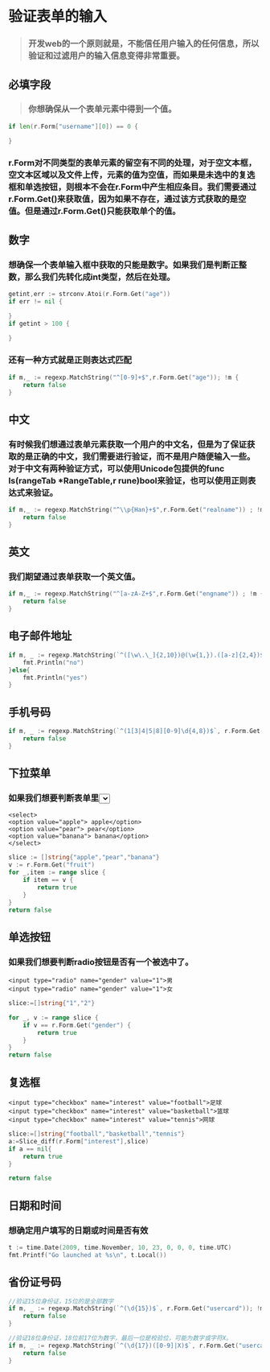 # 验证表单的输入
> ### 开发web的一个原则就是，不能信任用户输入的任何信息，所以验证和过滤用户的输入信息变得非常重要。
## 必填字段
> ### 你想确保从一个表单元素中得到一个值。
```go
if len(r.Form["username"][0]) == 0 {

}
```
### r.Form对不同类型的表单元素的留空有不同的处理，对于空文本框，空文本区域以及文件上传，元素的值为空值，而如果是未选中的复选框和单选按钮，则根本不会在r.Form中产生相应条目。我们需要通过r.Form.Get()来获取值，因为如果不存在，通过该方式获取的是空值。但是通过r.Form.Get()只能获取单个的值。
## 数字
### 想确保一个表单输入框中获取的只能是数字。如果我们是判断正整数，那么我们先转化成int类型，然后在处理。
```go
getint,err := strconv.Atoi(r.Form.Get("age"))
if err != nil {

}
if getint > 100 {

}
```
### 还有一种方式就是正则表达式匹配
```go
if m,_ := regexp.MatchString("^[0-9]+$",r.Form.Get("age")); !m {
    return false
}
```
## 中文
### 有时候我们想通过表单元素获取一个用户的中文名，但是为了保证获取的是正确的中文，我们需要进行验证，而不是用户随便输入一些。对于中文有两种验证方式，可以使用Unicode包提供的func Is(rangeTab *RangeTable,r rune)bool来验证，也可以使用正则表达式来验证。
```go
if m,_ := regexp.MatchString("^\\p{Han}+$",r.Form.Get("realname")) ; !m {
    return false
}
```
## 英文
### 我们期望通过表单获取一个英文值。
```go
if m,_ := regexp.MatchString("^[a-zA-Z+$",r.Form.Get("engname")) ; !m {
    return false
}
```
## 电子邮件地址
```go
if m, _ := regexp.MatchString(`^([\w\.\_]{2,10})@(\w{1,}).([a-z]{2,4})$`, r.Form.Get("email")); !m {
	fmt.Println("no")
}else{
	fmt.Println("yes")
}
```
## 手机号码
```go
if m, _ := regexp.MatchString(`^(1[3|4|5|8][0-9]\d{4,8})$`, r.Form.Get("mobile")); !m {
	return false
}
```
## 下拉菜单
### 如果我们想要判断表单里<select>元素生成的下拉菜单中是否有被选中的项目。
```
<select>
<option value="apple"> apple</option>
<option value="pear"> pear</option>
<option value="banana"> banana</option>
</select>
```
```go
slice := []string{"apple","pear","banana"}
v := r.Form.Get("fruit")
for _,item := range slice {
    if item == v {
        return true
    }
}
return false
```
## 单选按钮
### 如果我们想要判断radio按钮是否有一个被选中了。
```
<input type="radio" name="gender" value="1">男
<input type="radio" name="gender" value="1">女
```
```go
slice:=[]string{"1","2"}

for _, v := range slice {
	if v == r.Form.Get("gender") {
		return true
	}
}
return false
```
## 复选框
```
<input type="checkbox" name="interest" value="football">足球
<input type="checkbox" name="interest" value="basketball">篮球
<input type="checkbox" name="interest" value="tennis">网球
```
```go
slice:=[]string{"football","basketball","tennis"}
a:=Slice_diff(r.Form["interest"],slice)
if a == nil{
	return true
}

return false
```
## 日期和时间
### 想确定用户填写的日期或时间是否有效
```go
t := time.Date(2009, time.November, 10, 23, 0, 0, 0, time.UTC)
fmt.Printf("Go launched at %s\n", t.Local())
```
## 省份证号码
```go
//验证15位身份证，15位的是全部数字
if m, _ := regexp.MatchString(`^(\d{15})$`, r.Form.Get("usercard")); !m {
	return false
}

//验证18位身份证，18位前17位为数字，最后一位是校验位，可能为数字或字符X。
if m, _ := regexp.MatchString(`^(\d{17})([0-9]|X)$`, r.Form.Get("usercard")); !m {
	return false
}
```